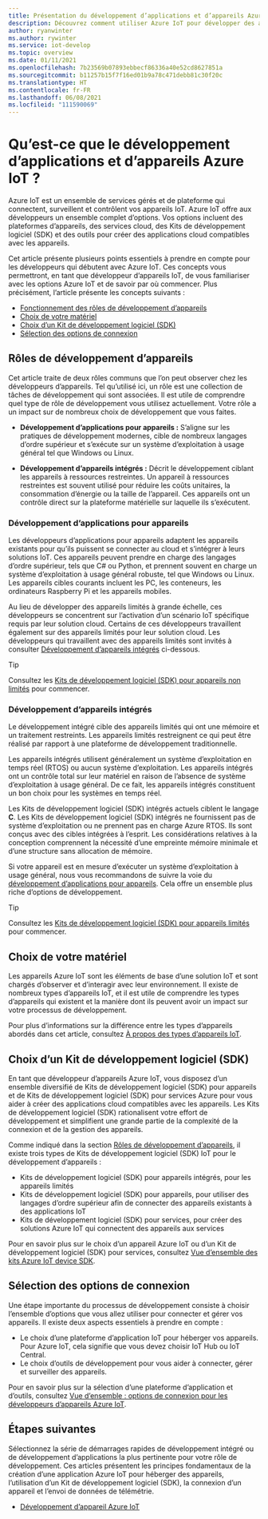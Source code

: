 ```yaml
---
title: Présentation du développement d’applications et d’appareils Azure IoT
description: Découvrez comment utiliser Azure IoT pour développer des appareils embarqués et créer des applications cloud compatibles avec les appareils.
author: ryanwinter
ms.author: rywinter
ms.service: iot-develop
ms.topic: overview
ms.date: 01/11/2021
ms.openlocfilehash: 7b23569b07893ebbecf86336a40e52cd8627851a
ms.sourcegitcommit: b11257b15f7f16ed01b9a78c471debb81c30f20c
ms.translationtype: HT
ms.contentlocale: fr-FR
ms.lasthandoff: 06/08/2021
ms.locfileid: "111590069"
---
```

# <a name="what-is-azure-iot-device-and-application-development"></a>Qu’est-ce que le développement d’applications et d’appareils Azure IoT ?

Azure IoT est un ensemble de services gérés et de plateforme qui connectent, surveillent et contrôlent vos appareils IoT. Azure IoT offre aux développeurs un ensemble complet d’options. Vos options incluent des plateformes d’appareils, des services cloud, des Kits de développement logiciel (SDK) et des outils pour créer des applications cloud compatibles avec les appareils.

Cet article présente plusieurs points essentiels à prendre en compte pour les développeurs qui débutent avec Azure IoT. Ces concepts vous permettront, en tant que développeur d’appareils IoT, de vous familiariser avec les options Azure IoT et de savoir par où commencer. Plus précisément, l’article présente les concepts suivants :
- [Fonctionnement des rôles de développement d’appareils](#device-development-roles)
- [Choix de votre matériel](#choosing-your-hardware)
- [Choix d’un Kit de développement logiciel (SDK)](#choosing-an-sdk)
- [Sélection des options de connexion](#selecting-connection-options)

## <a name="device-development-roles"></a>Rôles de développement d’appareils
Cet article traite de deux rôles communs que l’on peut observer chez les développeurs d’appareils. Tel qu’utilisé ici, un rôle est une collection de tâches de développement qui sont associées. Il est utile de comprendre quel type de rôle de développement vous utilisez actuellement. Votre rôle a un impact sur de nombreux choix de développement que vous faites.

* **Développement d’applications pour appareils :** S’aligne sur les pratiques de développement modernes, cible de nombreux langages d’ordre supérieur et s’exécute sur un système d’exploitation à usage général tel que Windows ou Linux.

* **Développement d’appareils intégrés :** Décrit le développement ciblant les appareils à ressources restreintes. Un appareil à ressources restreintes est souvent utilisé pour réduire les coûts unitaires, la consommation d’énergie ou la taille de l’appareil. Ces appareils ont un contrôle direct sur la plateforme matérielle sur laquelle ils s’exécutent.

### <a name="device-application-development"></a>Développement d’applications pour appareils
Les développeurs d’applications pour appareils adaptent les appareils existants pour qu’ils puissent se connecter au cloud et s’intégrer à leurs solutions IoT. Ces appareils peuvent prendre en charge des langages d’ordre supérieur, tels que C# ou Python, et prennent souvent en charge un système d’exploitation à usage général robuste, tel que Windows ou Linux. Les appareils cibles courants incluent les PC, les conteneurs, les ordinateurs Raspberry Pi et les appareils mobiles. 

Au lieu de développer des appareils limités à grande échelle, ces développeurs se concentrent sur l’activation d’un scénario IoT spécifique requis par leur solution cloud. Certains de ces développeurs travaillent également sur des appareils limités pour leur solution cloud. Les développeurs qui travaillent avec des appareils limités sont invités à consulter [Développement d’appareils intégrés](#embedded-device-development) ci-dessous.

> [!TIP]
> Consultez les [Kits de développement logiciel (SDK) pour appareils non limités](about-iot-sdks.md#unconstrained-device-sdks) pour commencer.

### <a name="embedded-device-development"></a>Développement d’appareils intégrés
Le développement intégré cible des appareils limités qui ont une mémoire et un traitement restreints. Les appareils limités restreignent ce qui peut être réalisé par rapport à une plateforme de développement traditionnelle.

Les appareils intégrés utilisent généralement un système d’exploitation en temps réel (RTOS) ou aucun système d’exploitation. Les appareils intégrés ont un contrôle total sur leur matériel en raison de l’absence de système d’exploitation à usage général. De ce fait, les appareils intégrés constituent un bon choix pour les systèmes en temps réel.

Les Kits de développement logiciel (SDK) intégrés actuels ciblent le langage **C**. Les Kits de développement logiciel (SDK) intégrés ne fournissent pas de système d’exploitation ou ne prennent pas en charge Azure RTOS. Ils sont conçus avec des cibles intégrées à l’esprit. Les considérations relatives à la conception comprennent la nécessité d’une empreinte mémoire minimale et d’une structure sans allocation de mémoire.

Si votre appareil est en mesure d’exécuter un système d’exploitation à usage général, nous vous recommandons de suivre la voie du [développement d’applications pour appareils](#device-application-development). Cela offre un ensemble plus riche d’options de développement.

> [!TIP]
> Consultez les [Kits de développement logiciel (SDK) pour appareils limités](about-iot-sdks.md#constrained-device-sdks) pour commencer.

## <a name="choosing-your-hardware"></a>Choix de votre matériel
Les appareils Azure IoT sont les éléments de base d’une solution IoT et sont chargés d’observer et d’interagir avec leur environnement. Il existe de nombreux types d’appareils IoT, et il est utile de comprendre les types d’appareils qui existent et la manière dont ils peuvent avoir un impact sur votre processus de développement.

Pour plus d’informations sur la différence entre les types d’appareils abordés dans cet article, consultez [À propos des types d’appareils IoT](concepts-iot-device-types.md).

## <a name="choosing-an-sdk"></a>Choix d’un Kit de développement logiciel (SDK)
En tant que développeur d’appareils Azure IoT, vous disposez d’un ensemble diversifié de Kits de développement logiciel (SDK) pour appareils et de Kits de développement logiciel (SDK) pour services Azure pour vous aider à créer des applications cloud compatibles avec les appareils. Les Kits de développement logiciel (SDK) rationalisent votre effort de développement et simplifient une grande partie de la complexité de la connexion et de la gestion des appareils. 

Comme indiqué dans la section [Rôles de développement d’appareils](#device-development-roles), il existe trois types de Kits de développement logiciel (SDK) IoT pour le développement d’appareils :
- Kits de développement logiciel (SDK) pour appareils intégrés, pour les appareils limités
- Kits de développement logiciel (SDK) pour appareils, pour utiliser des langages d’ordre supérieur afin de connecter des appareils existants à des applications IoT
- Kits de développement logiciel (SDK) pour services, pour créer des solutions Azure IoT qui connectent des appareils aux services

Pour en savoir plus sur le choix d’un appareil Azure IoT ou d’un Kit de développement logiciel (SDK) pour services, consultez [Vue d’ensemble des kits Azure IoT device SDK](about-iot-sdks.md).

## <a name="selecting-connection-options"></a>Sélection des options de connexion
Une étape importante du processus de développement consiste à choisir l’ensemble d’options que vous allez utiliser pour connecter et gérer vos appareils. Il existe deux aspects essentiels à prendre en compte :
- Le choix d’une plateforme d’application IoT pour héberger vos appareils. Pour Azure IoT, cela signifie que vous devez choisir IoT Hub ou IoT Central.
- Le choix d’outils de développement pour vous aider à connecter, gérer et surveiller des appareils.

Pour en savoir plus sur la sélection d’une plateforme d’application et d’outils, consultez [Vue d’ensemble : options de connexion pour les développeurs d’appareils Azure IoT](concepts-overview-connection-options.md).

## <a name="next-steps"></a>Étapes suivantes
Sélectionnez la série de démarrages rapides de développement intégré ou de développement d’applications la plus pertinente pour votre rôle de développement. Ces articles présentent les principes fondamentaux de la création d’une application Azure IoT pour héberger des appareils, l’utilisation d’un Kit de développement logiciel (SDK), la connexion d’un appareil et l’envoi de données de télémétrie.  
- [Développement d’appareil Azure IoT](index.yml)
